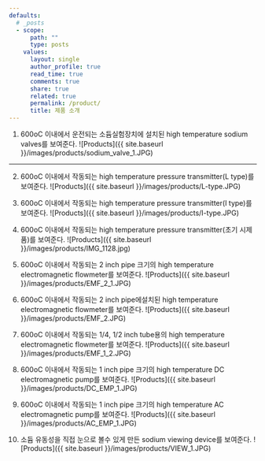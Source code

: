 ```yaml
---
defaults:
  # _posts
  - scope:
      path: ""
      type: posts
    values:
      layout: single
      author_profile: true
      read_time: true
      comments: true
      share: true
      related: true
      permalink: /product/
      title: 제품 소개
---
```

1. 600oC 이내에서 운전되는 소듐실험장치에 설치된 high temperature sodium valves를 보여준다.
![Products]({{ site.baseurl }}/images/products/sodium_valve_1.JPG)

---
2. 600oC 이내에서 작동되는 high temperature pressure transmitter(L type)를 보여준다.
![Products]({{ site.baseurl }}/images/products/L-type.JPG)

3. 600oC 이내에서 작동되는 high temperature pressure transmitter(I type)를 보여준다.
![Products]({{ site.baseurl }}/images/products/I-type.JPG)

4. 600oC 이내에서 작동되는 high temperature pressure transmitter(초기 시제품)를 보여준다.
![Products]({{ site.baseurl }}/images/products/IMG_1128.jpg)

5. 600oC 이내에서 작동되는 2 inch pipe 크기의  high temperature electromagnetic flowmeter를 보여준다.
![Products]({{ site.baseurl }}/images/products/EMF_2_1.JPG)

6. 600oC 이내에서 작동되는 2 inch pipe에설치된 high temperature electromagnetic flowmeter를 보여준다.
![Products]({{ site.baseurl }}/images/products/EMF_2.JPG)

7. 600oC 이내에서 작동되는 1/4, 1/2 inch tube용의 high temperature electromagnetic flowmeter를 보여준다.
![Products]({{ site.baseurl }}/images/products/EMF_1_2.JPG)

8. 600oC 이내에서 작동되는 1 inch pipe 크기의  high temperature DC electromagnetic pump를 보여준다.
![Products]({{ site.baseurl }}/images/products/DC_EMP_1.JPG)

9. 600oC 이내에서 작동되는 1 inch pipe 크기의  high temperature AC electromagnetic pump를 보여준다.
![Products]({{ site.baseurl }}/images/products/AC_EMP_1.JPG)

10. 소듐 유동성을 직접 눈으로 볼수 있게 만든 sodium viewing device를 보여준다.
![Products]({{ site.baseurl }}/images/products/VIEW_1.JPG)

